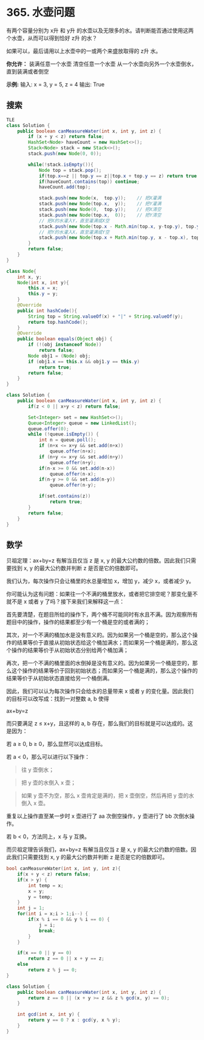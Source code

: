 # 365. 水壶问题
有两个容量分别为 x升 和 y升 的水壶以及无限多的水。请判断能否通过使用这两个水壶，从而可以得到恰好 z升 的水？

如果可以，最后请用以上水壶中的一或两个来盛放取得的 z升 水。

**你允许：**
装满任意一个水壶
清空任意一个水壶
从一个水壶向另外一个水壶倒水，直到装满或者倒空

**示例:**
输入: x = 3, y = 5, z = 4
输出: True

## 搜索
```java
TLE
class Solution {
    public boolean canMeasureWater(int x, int y, int z) {
        if (x + y < z) return false;
        HashSet<Node> haveCount = new HashSet<>();
        Stack<Node> stack = new Stack<>();
        stack.push(new Node(0, 0));

        while(!stack.isEmpty()){
            Node top = stack.pop();
            if(top.x==z || top.y == z||top.x + top.y == z) return true;
            if(haveCount.contains(top)) continue;
            haveCount.add(top);

            stack.push(new Node(x,  top.y));    // 把X灌满
            stack.push(new Node(top.x,  y));    // 把Y灌满
            stack.push(new Node(0,  top.y));    // 把X清空
            stack.push(new Node(top.x,  0));    // 把Y清空
            // 把X的水灌入Y，直至灌满或X空
            stack.push(new Node(top.x - Math.min(top.x, y-top.y), top.y + Math.min(top.x, y - top.y)));
            // 把Y的水灌入X，直至灌满或Y空
            stack.push(new Node(top.x + Math.min(top.y, x - top.x), top.y - Math.min(top.y, x - top.x)));
        }
        return false;
    }
}

class Node{
    int x, y;
    Node(int x, int y){
        this.x = x;
        this.y = y;
    }
    @Override
    public int hashCode(){
        String top = String.valueOf(x) + "|" + String.valueOf(y);
        return top.hashCode();
    }
    @Override
    public boolean equals(Object obj) {
        if (!(obj instanceof Node)) 
            return false;
        Node obj1 = (Node) obj;
        if (obj1.x == this.x && obj1.y == this.y)
            return true;
        return false;
    }
}
```
```java
class Solution {
    public boolean canMeasureWater(int x, int y, int z) {
        if(z < 0 || x+y < z) return false;

        Set<Integer> set = new HashSet<>();
        Queue<Integer> queue = new LinkedList();
        queue.offer(0);
        while (!queue.isEmpty()) {
            int n = queue.poll();
            if (n+x <= x+y && set.add(n+x))
                queue.offer(n+x);
            if (n+y <= x+y && set.add(n+y))
                queue.offer(n+y);
            if(n-x >= 0 && set.add(n-x))
                queue.offer(n-x);
            if(n-y >= 0 && set.add(n-y))
                queue.offer(n-y);

            if(set.contains(z))
                return true;
        }
        return false;
    }
}
```

## 数学
贝祖定理：ax+by=z 有解当且仅当 z 是 x, y 的最大公约数的倍数。因此我们只需要找到 x, y 的最大公约数并判断 z 是否是它的倍数即可。

我们认为，每次操作只会让桶里的水总量增加 x，增加 y，减少 x，或者减少 y。

你可能认为这有问题：如果往一个不满的桶里放水，或者把它排空呢？那变化量不就不是 x 或者 y 了吗？接下来我们来解释这一点：

首先要清楚，在题目所给的操作下，两个桶不可能同时有水且不满。因为观察所有题目中的操作，操作的结果都至少有一个桶是空的或者满的；

其次，对一个不满的桶加水是没有意义的。因为如果另一个桶是空的，那么这个操作的结果等价于直接从初始状态给这个桶加满水；而如果另一个桶是满的，那么这个操作的结果等价于从初始状态分别给两个桶加满；

再次，把一个不满的桶里面的水倒掉是没有意义的。因为如果另一个桶是空的，那么这个操作的结果等价于回到初始状态；而如果另一个桶是满的，那么这个操作的结果等价于从初始状态直接给另一个桶倒满。

因此，我们可以认为每次操作只会给水的总量带来 x 或者 y 的变化量。因此我们的目标可以改写成：找到一对整数 a, b 使得

ax+by=z

而只要满足 z ≤ x+y，且这样的 a, b 存在，那么我们的目标就是可以达成的。这是因为：

若 a ≥ 0, b ≥ 0，那么显然可以达成目标。

若 a < 0，那么可以进行以下操作：

> 往 y 壶倒水；

>把 y 壶的水倒入 x 壶；

>如果 y 壶不为空，那么 x 壶肯定是满的，把 x 壶倒空，然后再把 y 壶的水倒入 x 壶。

重复以上操作直至某一步时 x 壶进行了 aa 次倒空操作，y 壶进行了 bb 次倒水操作。

若 b < 0，方法同上，x 与 y 互换。

而贝祖定理告诉我们，ax+by=z 有解当且仅当 z 是 x, y 的最大公约数的倍数。因此我们只需要找到 x, y 的最大公约数并判断 z 是否是它的倍数即可。

```cpp
bool canMeasureWater(int x, int y, int z){
    if(x + y < z) return false;
    if(x > y) {
        int temp = x;
        x = y;
        y = temp;
    }
    int j = 1;
    for(int i = x;i > 1;i--) {
        if(x % i == 0 && y % i == 0) {
            j = i;
            break;
        }
    }

    if(x == 0 || y == 0)
        return z == 0 || x + y == z;
    else
        return z % j == 0;
}
```
```java
class Solution {
	public boolean canMeasureWater(int x, int y, int z) {
        return z == 0 || (x + y >= z && z % gcd(x, y) == 0);
    }

    int gcd(int x, int y) {
        return y == 0 ? x : gcd(y, x % y);
    }
}
```